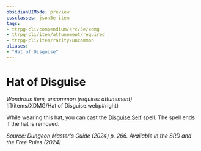 ```yaml
---
obsidianUIMode: preview
cssclasses: json5e-item
tags:
- ttrpg-cli/compendium/src/5e/xdmg
- ttrpg-cli/item/attunement/required
- ttrpg-cli/item/rarity/uncommon
aliases: 
- "Hat of Disguise"
---
```

# Hat of Disguise
*Wondrous item, uncommon (requires attunement)*  
![](items/XDMG/Hat of Disguise.webp#right)


While wearing this hat, you can cast the [Disguise Self](/3-Mechanics/CLI/spells/disguise-self-xphb.md) spell. The spell ends if the hat is removed.

*Source: Dungeon Master's Guide (2024) p. 266. Available in the <span title='Systems Reference Document (5.2)'>SRD</span> and the Free Rules (2024)*